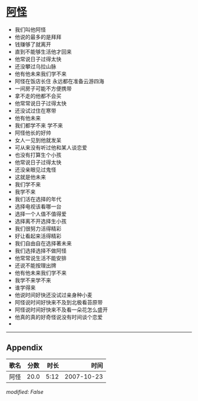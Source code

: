 # [阿怪](https://music.163.com/song?id=65389)

* 我们叫他阿怪
* 他说的最多的是拜拜
* 钱赚够了就离开
* 直到不能够生活他才回来
* 他常说日子过得太快
* 还没攀过乌拉山脉
* 他有他未来我们学不来
* 阿怪在饭店长住 永远都在准备云游四海
* 一间房子可能不方便携带
* 拿不走的他都不会买
* 他常常说日子过得太快
* 还没试过住在寒带
* 他有他未来
* 我们都学不来 学不来
* 阿怪他长的好帅
* 女人一见到他就发呆
* 可从来没有听过他和某人谈恋爱
* 也没有打算生个小孩
* 他常说日子过得太快
* 还没亲眼见过鬼怪
* 这就是他未来
* 我们学不来
* 我学不来
* 我们活在选择的年代
* 选择电视该看哪一台
* 选择一个人值不值得爱
* 选择离不开选择生小孩
* 我们很努力活得精彩
* 好让看起来活得精彩
* 我们自由自在选择著未来
* 我们选择选择不做阿怪
* 他常常说生活不能安排
* 还说不能按理出牌
* 他有他未来我们学不来
* 我学不来学不来
* 谁学得来
* 他说时间好快还没试过亲身种小麦
* 阿怪说时间好快来不及到北极看苔原带
* 阿怪说时间好快来不及看一朵花怎么盛开
* 他真的真的好奇怪说没有时间谈个恋爱
* 


---

## Appendix

|歌名|分数|时长|时间|
|:---|:---:|---:|---:|
|阿怪|20.0|5:12|2007-10-23

*modified: False*